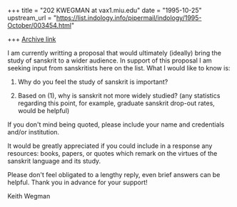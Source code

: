 +++
title = "202 KWEGMAN at vax1.miu.edu"
date = "1995-10-25"
upstream_url = "https://list.indology.info/pipermail/indology/1995-October/003454.html"

+++
[Archive link](https://list.indology.info/pipermail/indology/1995-October/003454.html)

I am currently writting a proposal that would ultimately (ideally) bring the
study of sanskrit to a wider audience.  In support of this proposal I am
seeking input from sanskritists here on the list. What I would like to know is:

1) Why do you feel the study of sanskrit is important?  

2) Based on (1), why is sanskrit not more widely studied? (any statistics
regarding this point, for example, graduate sanskrit drop-out rates, would be
helpful)

If you don't mind being quoted, please include your name and credentials and/or
institution.

It would be greatly appreciated if you could include in a response
any resources: books, papers, or quotes which remark on
the virtues of the sanskrit language and its study.

Please don't feel obligated to a lengthy reply, even brief answers can be
helpful.
Thank you in advance for your support!

Keith Wegman







